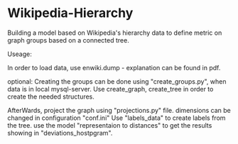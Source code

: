 # Wikipedia-Hierarchy
Building a model based on Wikipedia's hierarchy data to define metric on graph groups based on a connected tree.

Useage:

In order to load data, use enwiki.dump - explanation can be found in pdf.

optional: 
Creating the groups can be done using "create_groups.py", when data is in local mysql-server.
Use create_graph, create_tree in order to create the needed structures.

AfterWards, project the graph using "projections.py" file. dimensions can be changed in configuration "conf.ini"
Use "labels_data" to create labels from the tree.
use the model "representaion to distances" to get the results showing in "deviations_hostpgram".

